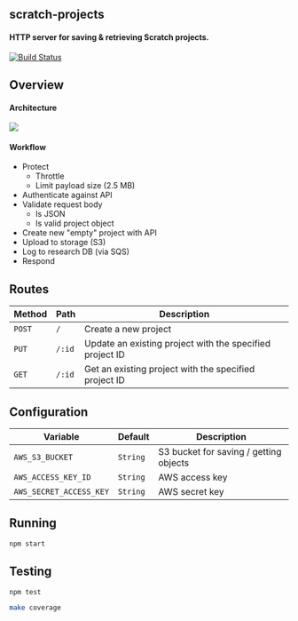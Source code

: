 ## scratch-projects
#### HTTP server for saving & retrieving Scratch projects.

[![Build Status](https://travis-ci.com/LLK/scratch-projects.svg?token=xzzHj4ct3SyBTpeqxnx1&branch=develop)](https://travis-ci.com/LLK/scratch-projects)

## Overview

#### Architecture
![](https://cloud.githubusercontent.com/assets/747641/15540702/d12a565c-2256-11e6-880a-f41c4652228b.png)

#### Workflow
- Protect
    - Throttle
    - Limit payload size (2.5 MB)
- Authenticate against API
- Validate request body
    - Is JSON
    - Is valid project object
- Create new "empty" project with API
- Upload to storage (S3)
- Log to research DB (via SQS)
- Respond

## Routes
| Method | Path   | Description                                                |
| ------ | ------ | ---------------------------------------------------------- |
| `POST` | `/`    | Create a new project                                       |
| `PUT`  | `/:id` | Update an existing project with the specified project ID   |
| `GET`  | `/:id` | Get an existing project with the specified project ID      |

## Configuration
| Variable                | Default  | Description                             |
| ----------------------- | -------- | --------------------------------------- |
| `AWS_S3_BUCKET`         | `String` | S3 bucket for saving / getting objects  |
| `AWS_ACCESS_KEY_ID`     | `String` | AWS access key                          |
| `AWS_SECRET_ACCESS_KEY` | `String` | AWS secret key                          |

## Running
```bash
npm start
```

## Testing
```bash
npm test
```

```bash
make coverage
```
